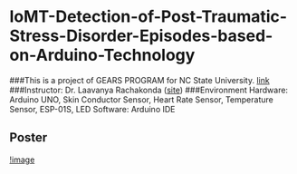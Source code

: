 # IoMT-Detection-of-Post-Traumatic-Stress-Disorder-Episodes-based-on-Arduino-Technology

###This is a project of GEARS PROGRAM for NC State University. [link](https://gti.ncsu.edu/gears/)
###Instructor: Dr. Laavanya Rachakonda ([site](https://sites.google.com/view/laavanyarachakonda))
###Environment
Hardware: Arduino UNO, Skin Conductor Sensor, Heart Rate Sensor, Temperature Sensor, ESP-01S, LED
Software: Arduino IDE

## Poster
[!image](https://github.com/ShawnCai223/IoMT-Detection-of-Post-Traumatic-Stress-Disorder-Episodes-based-on-Arduino-Technology/blob/main/Poster.pdf)
